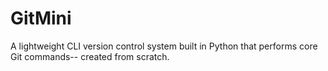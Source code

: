 # GitMini
A lightweight CLI version control system built in Python that performs core Git commands-- created from scratch.

